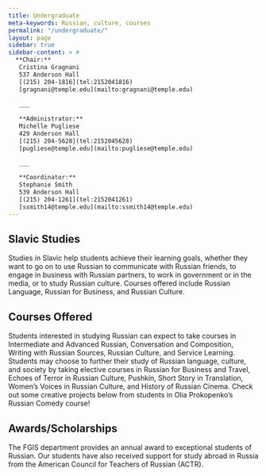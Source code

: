```yaml
---
title: Undergraduate
meta-keywords: Russian, culture, courses
permalink: "/undergraduate/"
layout: page
sidebar: true
sidebar-content: > #
  **Chair:**  
   Cristina Gragnani  
   537 Anderson Hall  
   [(215) 204-1816](tel:2152041816)  
   [gragnani@temple.edu](mailto:gragnani@temple.edu)  
   
   ___
   
   **Administrator:**  
   Michelle Pugliese  
   429 Anderson Hall   
   [(215) 204-5628](tel:2152045628)  
   [pugliese@temple.edu](mailto:pugliese@temple.edu)  
   
   ___

   **Coordinator:**  
   Stephanie Smith  
   539 Anderson Hall    
   [(215) 204-1261](tel:2152041261)   
   [ssmith14@temple.edu](mailto:ssmith14@temple.edu)  
---
```


## Slavic Studies

Studies in Slavic help students achieve their learning goals, whether they want to go on to use Russian to communicate with Russian friends, to engage in business with Russian partners, to work in government or in the media, or to study Russian culture. Courses offered include Russian Language, Russian for Business, and Russian Culture.

## Courses Offered

Students interested in studying Russian can expect to take courses in Intermediate and Advanced Russian, Conversation and Composition, Writing with Russian Sources, Russian Culture, and Service Learning. Students may choose to further their study of Russian language, culture, and society by taking elective courses in Russian for Business and Travel, Echoes of Terror in Russian Culture, Pushkin, Short Story in Translation, Women’s Voices in Russian Culture, and History of Russian Cinema. Check out some creative projects below from students in Olia Prokopenko’s Russian Comedy course!

## Awards/Scholarships

The FGIS department provides an annual award to exceptional students of Russian. Our students have also received support for study abroad in Russia from the American Council for Teachers of Russian (ACTR).


